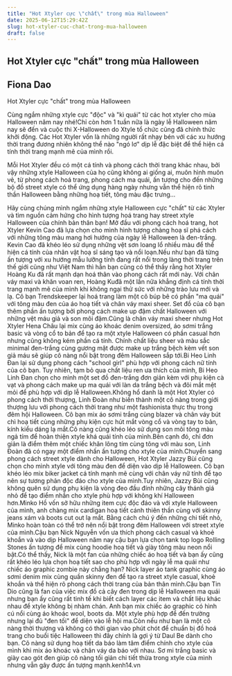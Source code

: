 ```yaml
---
title: "Hot Xtyler cực \"chất\" trong mùa Halloween"
date: 2025-06-12T15:29:42Z
slug: hot-xtyler-cuc-chat-trong-mua-halloween
draft: false
---
```


## Hot Xtyler cực "chất" trong mùa Halloween

## Fiona Dao

Hot Xtyler cực "chất" trong mùa Halloween

 Cùng ngắm những xtyle cực "độc" và "kì quái" từ các hot xtyler cho mùa Halloween năm nay nhé!Chỉ còn hơn 1 tuần nữa là ngày lễ Halloween năm nay sẽ đến và cuộc thi X-Halloween do Xtyle tổ chức cũng đã chính thức khởi động. Các Hot Xtyler vốn là những người rất nhạy bén với các xu hướng thời trang đương nhiên không thể nào "ngó lơ" dịp lễ đặc biệt để thể hiện cá tính thời trang mạnh mẽ của mình rồi.

Mỗi Hot Xtyler đều có một cá tính và phong cách thời trang khác nhau, bởi vậy những xtyle Halloween của họ cũng không ai giống ai, muôn hình muôn vẻ, từ phong cách hoá trang, phong cách ma quái, ấn tượng cho đến những bộ đồ street xtyle có thể ứng dụng hàng ngày nhưng vẫn thể hiện rõ tinh thần Halloween bằng những hoạ tiết, tông màu đặc trưng...

Hãy cùng chúng mình ngắm những xtyle Halloween cực "chất" từ các Xtyler và tìm nguồn cảm hứng cho hình tượng hoá trang hay street xtyle Halloween của chính bản thân bạn!
Mở đầu với phong cách hoá trang, hot Xtyler Kevin Cao đã lựa chọn cho mình hình tượng chàng hoạ sĩ phá cách với những tông màu mang hơi hướng của ngày lễ Halloween là đen-trắng. Kevin Cao đã khéo léo sử dụng những vệt sơn loang lổ nhiều màu để thể hiện cá tính của nhân vật hoạ sĩ sáng tạo và nổi loạn.Nếu như bạn đã từng ấn tượng với xu hướng mẫu lưỡng tính đang rất nổi trong làng thời trang trên thế giới cũng như Việt Nam thì hẳn bạn cũng có thể thấy rằng hot Xtyler Hoàng Ku đã rất mạnh dạn hoá thân vào phong cách rất mới này. Với chân váy maxi và khăn voan ren, Hoàng Kuđã một lần nữa khẳng định cá tính thời trang mạnh mẽ của mình khi không ngại thử sức với những trào lưu mới và lạ. Cô bạn Trendskeeper lại hoá trang làm một cô búp bê có phần "ma quái" với tông màu đen của áo hoạ tiết và chân váy maxi sheer. Set đồ của cô bạn thêm phần ấn tượng bởi phong cách make up đậm chất Halloween với những vệt máu giả và son môi đậm.Cũng là chân váy maxi sheer nhưng Hot Xtyler Hena Châu lại mix cùng áo khoác denim oversized, áo sơmi trắng basic và vòng cổ to bản để tạo ra một xtyle Halloween có phần casual hơn nhưng cũng không kém phần cá tính. Chính chất liệu sheer và màu sắc minimal đen-trắng cùng gương mặt được make up trắng bệch kèm vết son giả máu sẽ giúp cô nàng nổi bật trong đêm Halloween sắp tới.Bi Heo Linh Đan lại sử dụng phong cách "school girl" phù hợp với phong cách nữ tính của cô bạn. Tuy nhiên, tạm bỏ qua chất liệu ren ưa thích của mình, Bi Heo Linh Đan chọn cho mình một set đồ đen-trắng đơn giản kèm với phụ kiện cà vạt và phong cách make up ma quái với làn da trắng bệch và đôi mắt mệt mỏi để phù hợp với dịp lễ Halloween.Không hổ danh là một Hot Xtyler có phong cách thời thượng, Linh Đoàn như biến thành một cô nàng trong giới thượng lưu với phong cách thời trang như một fashionista thực thụ trong đêm hội Halloween. Cô bạn mix áo sơmi trắng cùng blazer và chân váy bút chì hoạ tiết cùng những phụ kiện cực hút mắt vòng cổ và vòng tay to bản, kính kiểu dáng lạ mắt.Cô nàng cũng khéo léo sử dụng son môi tông màu ngả tím để hoàn thiện xtyle khá quái tính của mình.Bên cạnh đó, chỉ đơn giản là điểm thêm một chiếc khăn lông tím cùng tông với màu son, Linh Đoàn đã có ngay một điểm nhấn ấn tượng cho xtyle của mình.Chuyển sang phong cách street xtyle dành cho Halloween, Hot Xtyler Jazzy Bùi cũng chọn cho mình xtyle với tông màu đen để diện vào dịp lễ Halloween. Cô bạn khéo léo mix biker jacket cá tính mạnh mẽ cùng với chân váy nữ tính để tạo nên sự tương phản độc đáo cho xtyle của mình.Tuy nhiên, Jazzy Bùi cũng không quên sử dụng phụ kiện là vòng đeo đầu đính những cây thánh giá nhỏ để tạo điểm nhắn cho xtyle phù hợp với không khí Halloween hơn.Minko Hồ vốn sở hữu những item cực độc đáo và với xtyle Halloween của mình, anh chàng mix cardigan hoạ tiết cánh thiên thần cùng với skinny jeans xám và boots cut out lạ mắt. Bằng cách chú ý đến những chi tiết nhỏ, Minko hoàn toàn có thể trở nên nổi bật trong đêm Halloween với street xtyle của mình.Cậu bạn Nick Nguyễn vốn ưa thích phong cách casual và khoẻ khoắn và vào dịp Halloween năm nay cậu bạn lựa chọn tank top logo Rolling Stones ấn tượng để mix cùng hoodie hoạ tiết và giày tông màu neon nổi bật.Có thể thấy, Nick là một fan của những chiếc áo hoạ tiết và bạn ấy cũng rất khéo léo lựa chọn hoạ tiết sao cho phù hợp với ngày lễ ma quái như chiếc áo graphic zombie này chẳng hạn? Nick layer áo tank graphic cùng áo sơmi denim mix cùng quần skinny đen để tạo ra street xtyle casual, khoẻ khoắn và thể hiện rõ phong cách thời trang của bản thân mình.Cậu bạn Tin Dio cũng là fan của việc mix đồ cả cây đen trong dịp lễ Halloween ma quái nhưng bạn ấy cũng rất tinh tế khi biết cách layer các item và chất liệu khác nhau để xtyle không bị nhàm chán. Anh bạn mix chiếc áo graphic có hình cú nổi cùng áo khoác wool, boots da. Một xtyle phù hợp để đến trường nhưng lại đủ "đen tối" để diện vào lễ hội ma.Còn nếu như bạn là một cô nàng thời thượng và không có thời gian vào phút chót để chuẩn bị đồ hoá trang cho buổi tiệc Halloween thì đây chính là gợi ý từ Daul Be dành cho bạn. Cô nàng sử dụng hoạ tiết da báo làm tâm điểm chính cho xtyle của mình khi mix áo khoác và chân váy da báo với nhau. Sơ mi trắng basic và giày cao gót đen giúp cô nàng tối giản chi tiết thừa trong xtyle của mình nhưng vẫn gây được ấn tượng mạnh.kenh14.vn
